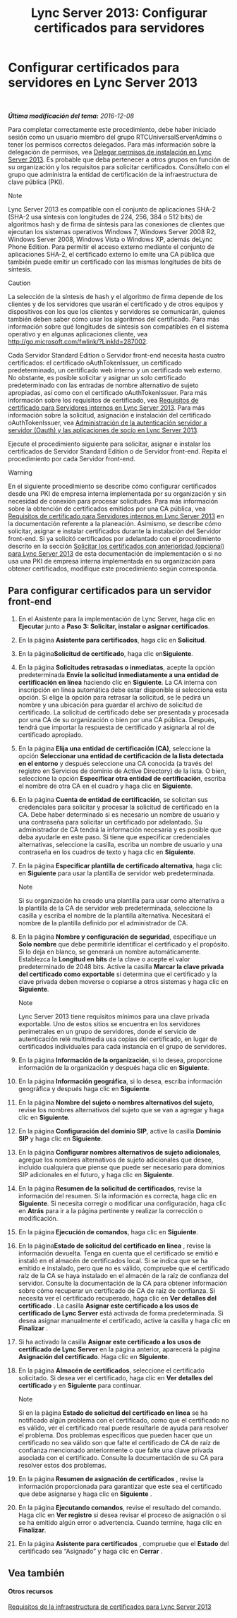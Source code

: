 ﻿---
title: 'Lync Server 2013: Configurar certificados para servidores'
TOCTitle: Configurar certificados para servidores
ms:assetid: e12e59b5-a146-4859-86ec-cabfc198c7b5
ms:mtpsurl: https://technet.microsoft.com/es-es/library/Gg398995(v=OCS.15)
ms:contentKeyID: 48276924
ms.date: 01/07/2017
mtps_version: v=OCS.15
ms.translationtype: HT
---

# Configurar certificados para servidores en Lync Server 2013

 

_**Última modificación del tema:** 2016-12-08_

Para completar correctamente este procedimiento, debe haber iniciado sesión como un usuario miembro del grupo RTCUniversalServerAdmins o tener los permisos correctos delegados. Para más información sobre la delegación de permisos, vea [Delegar permisos de instalación en Lync Server 2013](lync-server-2013-delegate-setup-permissions.md). Es probable que deba pertenecer a otros grupos en función de su organización y los requisitos para solicitar certificados. Consúltelo con el grupo que administra la entidad de certificación de la infraestructura de clave pública (PKI).


> [!NOTE]
> Lync Server 2013 es compatible con el conjunto de aplicaciones SHA-2 (SHA-2 usa síntesis con longitudes de 224, 256, 384 o 512 bits) de algoritmos hash y de firma de síntesis para las conexiones de clientes que ejecutan los sistemas operativos Windows 7, Windows Server 2008 R2, Windows Server 2008, Windows Vista o Windows XP, además deLync Phone Edition. Para permitir el acceso externo mediante el conjunto de aplicaciones SHA-2, el certificado externo lo emite una CA pública que también puede emitir un certificado con las mismas longitudes de bits de síntesis.



> [!CAUTION]  
> La selección de la síntesis de hash y el algoritmo de firma depende de los clientes y de los servidores que usarán el certificado y de otros equipos y dispositivos con los que los clientes y servidores se comunicarán, quienes también deben saber cómo usar los algoritmos del certificado. Para más información sobre qué longitudes de síntesis son compatibles en el sistema operativo y en algunas aplicaciones cliente, vea <a href="http://go.microsoft.com/fwlink/?linkid=287002">http://go.microsoft.com/fwlink/?LinkId=287002</a>.



Cada Servidor Standard Edition o Servidor front-end necesita hasta cuatro certificados: el certificado oAuthTokenIssuer, un certificado predeterminado, un certificado web interno y un certificado web externo. No obstante, es posible solicitar y asignar un solo certificado predeterminado con las entradas de nombre alternativo de sujeto apropiadas, así como con el certificado oAuthTokenIssuer. Para más información sobre los requisitos de certificado, vea [Requisitos de certificado para Servidores internos en Lync Server 2013](lync-server-2013-certificate-requirements-for-internal-servers.md). Para más información sobre la solicitud, asignación e instalación del certificado oAuthTokenIssuer, vea [Administración de la autenticación servidor a servidor (Oauth) y las aplicaciones de socio en Lync Server 2013](lync-server-2013-managing-server-to-server-authentication-oauth-and-partner-applications.md).

Ejecute el procedimiento siguiente para solicitar, asignar e instalar los certificados de Servidor Standard Edition o de Servidor front-end. Repita el procedimiento por cada Servidor front-end.

> [!WARNING]  
> En el siguiente procedimiento se describe cómo configurar certificados desde una PKI de empresa interna implementada por su organización y sin necesidad de conexión para procesar solicitudes. Para más información sobre la obtención de certificados emitidos por una CA pública, vea <a href="lync-server-2013-certificate-requirements-for-internal-servers.md">Requisitos de certificado para Servidores internos en Lync Server 2013</a> en la documentación referente a la planeación. Asimismo, se describe cómo solicitar, asignar e instalar certificados durante la instalación del Servidor front-end. Si ya solicitó certificados por adelantado con el procedimiento descrito en la sección <a href="lync-server-2013-request-certificates-in-advance-optional.md">Solicitar los certificados con anterioridad (opcional) para Lync Server 2013</a> de esta documentación de implementación o si no usa una PKI de empresa interna implementada en su organización para obtener certificados, modifique este procedimiento según corresponda.



## Para configurar certificados para un servidor front-end

1.  En el Asistente para la implementación de Lync Server, haga clic en **Ejecutar** junto a **Paso 3: Solicitar, instalar o asignar certificados**.

2.  En la página **Asistente para certificados**, haga clic en **Solicitud**.

3.  En la página**Solicitud de certificado**, haga clic en**Siguiente**.

4.  En la página **Solicitudes retrasadas o inmediatas**, acepte la opción predeterminada **Envíe la solicitud inmediatamente a una entidad de certificación en línea** haciendo clic en **Siguiente**. La CA interna con inscripción en línea automática debe estar disponible si selecciona esta opción. Si elige la opción para retrasar la solicitud, se le pedirá un nombre y una ubicación para guardar el archivo de solicitud de certificado. La solicitud de certificado debe ser presentada y procesada por una CA de su organización o bien por una CA pública. Después, tendrá que importar la respuesta de certificado y asignarla al rol de certificado apropiado.

5.  En la página **Elija una entidad de certificación (CA)**, seleccione la opción **Seleccionar una entidad de certificación de la lista detectada en el entorno** y después seleccione una CA conocida (a través del registro en Servicios de dominio de Active Directory) de la lista. O bien, seleccione la opción **Especificar otra entidad de certificación**, escriba el nombre de otra CA en el cuadro y haga clic en **Siguiente**.

6.  En la página **Cuenta de entidad de certificación**, se solicitan sus credenciales para solicitar y procesar la solicitud de certificado en la CA. Debe haber determinado si es necesario un nombre de usuario y una contraseña para solicitar un certificado por adelantado. Su administrador de CA tendrá la información necesaria y es posible que deba ayudarle en este paso. Si tiene que especificar credenciales alternativas, seleccione la casilla, escriba un nombre de usuario y una contraseña en los cuadros de texto y haga clic en **Siguiente**.

7.  En la página **Especificar plantilla de certificado alternativa**, haga clic en **Siguiente** para usar la plantilla de servidor web predeterminada.
    

    > [!NOTE]
    > Si su organización ha creado una plantilla para usar como alternativa a la plantilla de la CA de servidor web predeterminada, seleccione la casilla y escriba el nombre de la plantilla alternativa. Necesitará el nombre de la plantilla definido por el administrador de CA.



8.  En la página **Nombre y configuración de seguridad**, especifique un **Solo nombre** que debe permitirle identificar el certificado y el propósito. Si lo deja en blanco, se generará un nombre automáticamente. Establezca la **Longitud en bits** de la clave o acepte el valor predeterminado de 2048 bits. Active la casilla **Marcar la clave privada del certificado como exportable** si determina que el certificado y la clave privada deben moverse o copiarse a otros sistemas y haga clic en **Siguiente**.
    

    > [!NOTE]
    > Lync Server 2013 tiene requisitos mínimos para una clave privada exportable. Uno de estos sitios se encuentra en los servidores perimetrales en un grupo de servidores, donde el servicio de autenticación relé multimedia usa copias del certificado, en lugar de certificados individuales para cada instancia en el grupo de servidores.



9.  En la página **Información de la organización**, si lo desea, proporcione información de la organización y después haga clic en **Siguiente**.

10. En la página **Información geográfica**, si lo desea, escriba información geográfica y después haga clic en **Siguiente**.

11. En la página **Nombre del sujeto o nombres alternativos del sujeto**, revise los nombres alternativos del sujeto que se van a agregar y haga clic en **Siguiente**.

12. En la página **Configuración del dominio SIP**, active la casilla **Dominio SIP** y haga clic en **Siguiente**.

13. En la página **Configurar nombres alternativos de sujeto adicionales**, agregue los nombres alternativos de sujeto adicionales que desee, incluido cualquiera que piense que puede ser necesario para dominios SIP adicionales en el futuro, y haga clic en **Siguiente**.

14. En la página **Resumen de la solicitud de certificados**, revise la información del resumen. Si la información es correcta, haga clic en **Siguiente**. Si necesita corregir o modificar una configuración, haga clic en **Atrás** para ir a la página pertinente y realizar la corrección o modificación.

15. En la página **Ejecución de comandos**, haga clic en **Siguiente**.

16. En la página**Estado de solicitud del certificado en línea** , revise la información devuelta. Tenga en cuenta que el certificado se emitió e instaló en el almacén de certificados local. Si se indica que se ha emitido e instalado, pero que no es válido, compruebe que el certificado raíz de la CA se haya instalado en el almacén de la raíz de confianza del servidor. Consulte la documentación de la CA para obtener información sobre cómo recuperar un certificado de CA de raíz de confianza. Si necesita ver el certificado recuperado, haga clic en **Ver detalles del certificado** . La casilla **Asignar este certificado a los usos de certificado de Lync Server** está activada de forma predeterminada. Si desea asignar manualmente el certificado, active la casilla y haga clic en **Finalizar** .

17. Si ha activado la casilla **Asignar este certificado a los usos de certificado de Lync Server** en la página anterior, aparecerá la página **Asignación del certificado**. Haga clic en **Siguiente**.

18. En la página **Almacén de certificados**, seleccione el certificado solicitado. Si desea ver el certificado, haga clic en **Ver detalles del certificado** y en **Siguiente** para continuar.
    

    > [!NOTE]
    > Si en la página <STRONG>Estado de solicitud del certificado en línea</STRONG> se ha notificado algún problema con el certificado, como que el certificado no es válido, ver el certificado real puede resultarle de ayuda para resolver el problema. Dos problemas específicos que pueden hacer que un certificado no sea válido son que falte el certificado de CA de raíz de confianza mencionado anteriormente o que falte una clave privada asociada con el certificado. Consulte la documentación de su CA para resolver estos dos problemas.



19. En la página **Resumen de asignación de certificados** , revise la información proporcionada para garantizar que este sea el certificado que debe asignarse y haga clic en **Siguiente** .

20. En la página **Ejecutando comandos**, revise el resultado del comando. Haga clic en **Ver registro** si desea revisar el proceso de asignación o si se ha emitido algún error o advertencia. Cuando termine, haga clic en **Finalizar**.

21. En la página **Asistente para certificados** , compruebe que el **Estado** del certificado sea “Asignado” y haga clic en **Cerrar** .

## Vea también

#### Otros recursos

[Requisitos de la infraestructura de certificados para Lync Server 2013](lync-server-2013-certificate-infrastructure-requirements.md)


